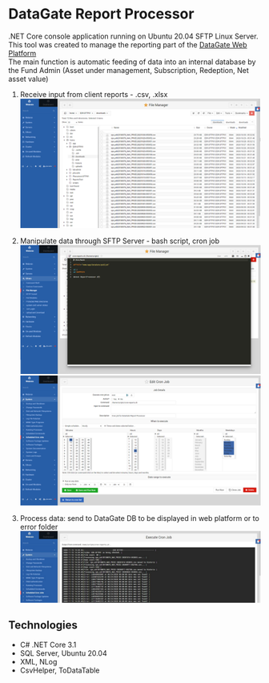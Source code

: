 # DataGate Report Processor

.NET Core console application running on Ubuntu 20.04 SFTP Linux Server. </br>
This tool was created to manage the reporting part of the [DataGate Web Platform](https://github.com/PhilShishov/DataGate) </br>
The main function is automatic feeding of data into an internal database by the Fund Admin (Asset under management, Subscription, Redeption, Net asset value)
 1. Receive input from client reports - .csv, .xlsx 
 ![InputFiles](Documentation/SFTP/InputFiles.png)
 
 2. Manipulate data through SFTP Server - bash script, cron job
 ![BashScript](Documentation/SFTP/BashScript.png)
 ![CronJob](Documentation/SFTP/CronJob.png)
 
 3. Process data: send to DataGate DB to be displayed in web platform or to error folder 
![LogResult](Documentation/SFTP/LogResult.png)

## Technologies
* C# .NET Core 3.1
* SQL Server, Ubuntu 20.04
* XML, NLog
* CsvHelper, ToDataTable
